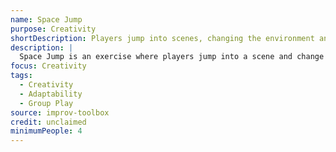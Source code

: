 ```yaml
---
name: Space Jump
purpose: Creativity
shortDescription: Players jump into scenes, changing the environment and action.
description: |
  Space Jump is an exercise where players jump into a scene and change the environment or action, building on what came before. Encourages creativity, adaptability, and group play.
focus: Creativity
tags:
  - Creativity
  - Adaptability
  - Group Play
source: improv-toolbox
credit: unclaimed
minimumPeople: 4
---
```


